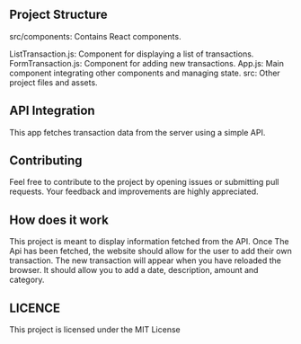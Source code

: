 ## Project Structure ##
src/components: Contains React components.

ListTransaction.js: Component for displaying a list of transactions.
FormTransaction.js: Component for adding new transactions.
App.js: Main component integrating other components and managing state.
src: Other project files and assets.

## API Integration ##
This app fetches transaction data from the server using a simple API. 

## Contributing ##
Feel free to contribute to the project by opening issues or submitting pull requests. Your feedback and improvements are highly appreciated.


## How does it work ##
This project is meant to display information fetched from the API. 
Once The Api has been fetched, the website should allow for the user to add their own transaction. 
The new transaction will appear when you have reloaded the browser.
It should allow you to add a date, description, amount and category.
## LICENCE ##
This project is licensed under the MIT License 


